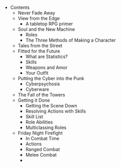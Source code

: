 - Contents
	- Never Fade Away
	- View from the Edge
		- A tabletop RPG primer
	- Soul and the New Machine
		- Roles
		- The Three Methods of Making a Character
	- Tales from the Street
	- Fitted for the Future
		- What are Statistics?
		- Skills
		- Weapons and Amor
		- Your Outfit
	- Putting the Cyber into the Punk
		- Cyberpsychosis
		- Cyberware
	- The Fall of the Towers
	- Getting it Done
		- Getting the Scene Down
		- Resolving Actions with Skills
		- Skill List
		- Role Abilities
		- Multiclassing Roles
	- Friday Night Firefight
		- In Combat Time
		- Actions
		- Ranged Combat
		- Melee Combat
		-